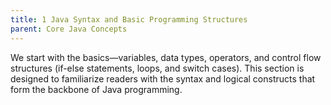 ```yaml
---
title: 1 Java Syntax and Basic Programming Structures
parent: Core Java Concepts
---
```

We start with the basics—variables, data types, operators, and control flow structures (if-else statements, loops, and switch cases). This section is designed to familiarize readers with the syntax and logical constructs that form the backbone of Java programming.